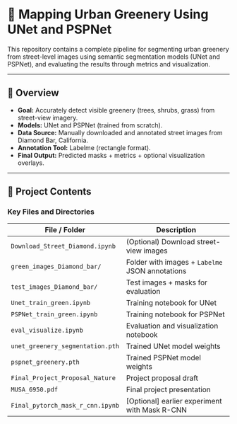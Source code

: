 # 🌿 Mapping Urban Greenery Using UNet and PSPNet

This repository contains a complete pipeline for segmenting urban greenery from street-level images using semantic segmentation models (UNet and PSPNet), and evaluating the results through metrics and visualization.

---

## 📌 Overview

- **Goal:** Accurately detect visible greenery (trees, shrubs, grass) from street-view imagery.
- **Models:** UNet and PSPNet (trained from scratch).
- **Data Source:** Manually downloaded and annotated street images from Diamond Bar, California.
- **Annotation Tool:** Labelme (rectangle format).
- **Final Output:** Predicted masks + metrics + optional visualization overlays.

---

## 📁 Project Contents

### Key Files and Directories

| File / Folder                     | Description |
|----------------------------------|-------------|
| `Download_Street_Diamond.ipynb`  | (Optional) Download street-view images |
| `green_images_Diamond_bar/`      | Folder with images + `Labelme` JSON annotations |
| `test_images_Diamond_bar/`       | Test images + masks for evaluation |
| `Unet_train_green.ipynb`         | Training notebook for UNet |
| `PSPNet_train_green.ipynb`       | Training notebook for PSPNet |
| `eval_visualize.ipynb`           | Evaluation and visualization notebook |
| `unet_greenery_segmentation.pth` | Trained UNet model weights |
| `pspnet_greenery.pth`            | Trained PSPNet model weights |
| `Final_Project_Proposal_Nature`  | Project proposal draft |
| `MUSA_6950.pdf`                  | Final project presentation |
| `Final_pytorch_mask_r_cnn.ipynb`| [Optional] earlier experiment with Mask R-CNN |
